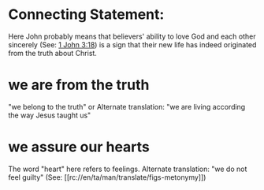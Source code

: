 # Connecting Statement:

Here John probably means that believers' ability to love God and each other sincerely (See: [1 John 3:18](../03/18.md)) is a sign that their new life has indeed originated from the truth about Christ.

# we are from the truth

"we belong to the truth" or Alternate translation: "we are living according the way Jesus taught us"

# we assure our hearts

The word "heart" here refers to feelings. Alternate translation: "we do not feel guilty" (See: [[rc://en/ta/man/translate/figs-metonymy]])

